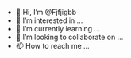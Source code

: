 - 👋 Hi, I’m @Fjfjigbb
- 👀 I’m interested in ...
- 🌱 I’m currently learning ...
- 💞️ I’m looking to collaborate on ...
- 📫 How to reach me ...

<!---
Fjfjigbb/Fjfjigbb is a ✨ special ✨ repository because its `README.md` (this file) appears on your GitHub profile.
You can click the Preview link to take a look at your changes.
--->
